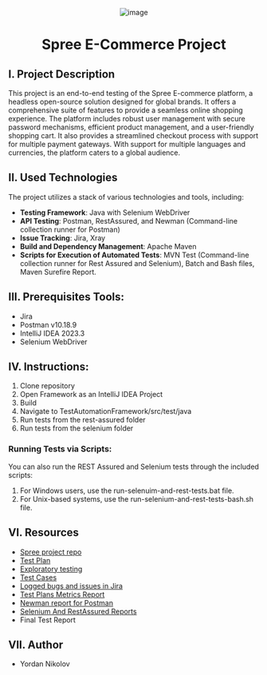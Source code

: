 <div align="center">

![image](https://github.com/x-normalize/Demo-Spree-Project/assets/94692820/5f57b5de-dd6f-4124-ab46-f7c49978971b)

# Spree E-Commerce Project 

</div>

## I. Project Description

This project is an end-to-end testing of the Spree E-commerce platform, a headless open-source solution designed for global brands. It offers a comprehensive suite of features to provide a seamless online shopping experience. The platform includes robust user management with secure password mechanisms, efficient product management, and a user-friendly shopping cart. It also provides a streamlined checkout process with support for multiple payment gateways. With support for multiple languages and currencies, the platform caters to a global audience. 

## II. Used Technologies

The project utilizes a stack of various technologies and tools, including:

- **Testing Framework**: Java with Selenium WebDriver
- **API Testing**: Postman, RestAssured, and Newman (Command-line collection runner for Postman)
- **Issue Tracking**: Jira, Xray
- **Build and Dependency Management**: Apache Maven
- **Scripts for Execution of Automated Tests**: MVN Test (Command-line collection runner for Rest Assured and Selenium), Batch and Bash files, Maven Surefire Report.

## III. Prerequisites Tools:
- Jira
- Postman v10.18.9
- IntelliJ IDEA 2023.3
- Selenium WebDriver

## IV. Instructions:
1. Clone repository
2. Open Framework as an IntelliJ IDEA Project
3. Build
4. Navigate to TestAutomationFramework/src/test/java
5. Run tests from the rest-assured folder
6. Run tests from the selenium folder
   
### Running Tests via Scripts:
You can also run the REST Assured and Selenium tests through the included scripts:

1. For Windows users, use the run-selenuim-and-rest-tests.bat file.
2. For Unix-based systems, use the run-selenium-and-rest-tests-bash.sh file.

## VI. Resources
-  <a href= "https://github.com/x-normalize/Spree-Project">Spree project repo<a/>
-  <a href= "https://github.com/x-normalize/Spree-Project/tree/main/Documentation"> Test Plan<a/>
-  <a href= "https://github.com/x-normalize/Spree-Project/tree/main/Documentation"> Exploratory testing<a/>
-  <a href= "https://github.com/x-normalize/Spree-Project/tree/main/Documentation"> Test Cases<a/>
-  <a href= "https://spreecommerce-team10.atlassian.net/jira/software/c/projects/SDP/issues"> Logged bugs and issues in Jira<a/>
-  <a href= "https://github.com/x-normalize/Spree-Project/tree/main/Reports"> Test Plans Metrics Report<a/>
-  <a href= "https://github.com/x-normalize/Spree-Project/tree/main/Reports"> Newman report for Postman<a/> 
-  <a href= "https://github.com/x-normalize/Spree-Project/tree/main/Reports"> Selenium And RestAssured Reports<a/>
-  Final Test Report

## VII. Author
- Yordan Nikolov


